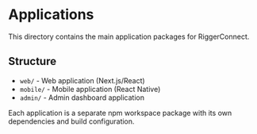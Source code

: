 # Applications

This directory contains the main application packages for RiggerConnect.

## Structure

- `web/` - Web application (Next.js/React)
- `mobile/` - Mobile application (React Native)
- `admin/` - Admin dashboard application

Each application is a separate npm workspace package with its own dependencies and build configuration.
